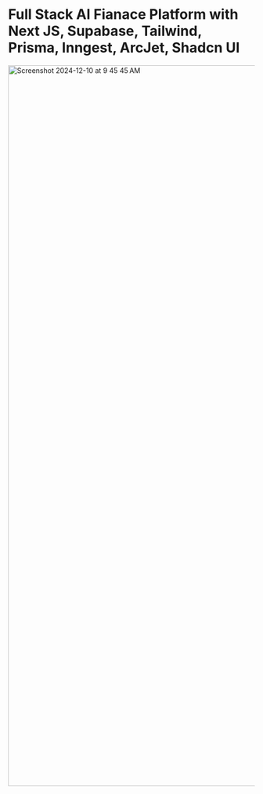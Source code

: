 # Full Stack AI Fianace Platform with Next JS, Supabase, Tailwind, Prisma, Inngest, ArcJet, Shadcn UI 

<img width="1470" alt="Screenshot 2024-12-10 at 9 45 45 AM" src="https://github.com/user-attachments/assets/1bc50b85-b421-4122-8ba4-ae68b2b61432">
